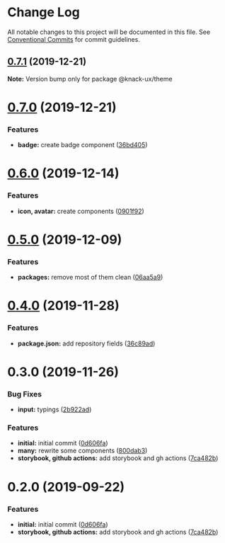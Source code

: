 # Change Log

All notable changes to this project will be documented in this file.
See [Conventional Commits](https://conventionalcommits.org) for commit guidelines.

## [0.7.1](https://github.com/knack-ux/knack-ux/compare/@knack-ux/theme@0.7.0...@knack-ux/theme@0.7.1) (2019-12-21)

**Note:** Version bump only for package @knack-ux/theme





# [0.7.0](https://github.com/knack-ux/knack-ux/compare/@knack-ux/theme@0.6.0...@knack-ux/theme@0.7.0) (2019-12-21)


### Features

* **badge:** create badge component ([36bd405](https://github.com/knack-ux/knack-ux/commit/36bd405))





# [0.6.0](https://github.com/knack-ux/knack-ux/compare/@knack-ux/theme@0.5.0...@knack-ux/theme@0.6.0) (2019-12-14)


### Features

* **icon, avatar:** create components ([0901f92](https://github.com/knack-ux/knack-ux/commit/0901f92))





# [0.5.0](https://github.com/knack-ux/knack-ux/compare/@knack-ux/theme@0.4.0...@knack-ux/theme@0.5.0) (2019-12-09)


### Features

* **packages:** remove most of them clean ([06aa5a9](https://github.com/knack-ux/knack-ux/commit/06aa5a9))





# [0.4.0](https://github.com/knack-ux/knack-ux/compare/@knack-ux/theme@0.3.0...@knack-ux/theme@0.4.0) (2019-11-28)


### Features

* **package.json:** add repository fields ([36c89ad](https://github.com/knack-ux/knack-ux/commit/36c89ad))





# 0.3.0 (2019-11-26)


### Bug Fixes

* **input:** typings ([2b922ad](https://github.com/chrispcode/knack/commit/2b922ad))


### Features

* **initial:** initial commit ([0d606fa](https://github.com/chrispcode/knack/commit/0d606fa))
* **many:** rewrite some components ([800dab3](https://github.com/chrispcode/knack/commit/800dab3))
* **storybook, github actions:** add storybook and gh actions ([7ca482b](https://github.com/chrispcode/knack/commit/7ca482b))





# 0.2.0 (2019-09-22)


### Features

* **initial:** initial commit ([0d606fa](https://github.com/chrispcode/knack/commit/0d606fa))
* **storybook, github actions:** add storybook and gh actions ([7ca482b](https://github.com/chrispcode/knack/commit/7ca482b))
